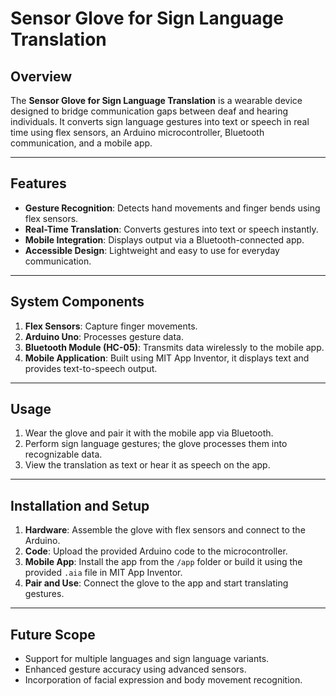 # Sensor Glove for Sign Language Translation

## Overview
The **Sensor Glove for Sign Language Translation** is a wearable device designed to bridge communication gaps between deaf and hearing individuals. It converts sign language gestures into text or speech in real time using flex sensors, an Arduino microcontroller, Bluetooth communication, and a mobile app.

---

## Features
- **Gesture Recognition**: Detects hand movements and finger bends using flex sensors.
- **Real-Time Translation**: Converts gestures into text or speech instantly.
- **Mobile Integration**: Displays output via a Bluetooth-connected app.
- **Accessible Design**: Lightweight and easy to use for everyday communication.

---

## System Components
1. **Flex Sensors**: Capture finger movements.
2. **Arduino Uno**: Processes gesture data.
3. **Bluetooth Module (HC-05)**: Transmits data wirelessly to the mobile app.
4. **Mobile Application**: Built using MIT App Inventor, it displays text and provides text-to-speech output.

---

## Usage
1. Wear the glove and pair it with the mobile app via Bluetooth.
2. Perform sign language gestures; the glove processes them into recognizable data.
3. View the translation as text or hear it as speech on the app.

---

## Installation and Setup
1. **Hardware**: Assemble the glove with flex sensors and connect to the Arduino.
2. **Code**: Upload the provided Arduino code to the microcontroller.
3. **Mobile App**: Install the app from the `/app` folder or build it using the provided `.aia` file in MIT App Inventor.
4. **Pair and Use**: Connect the glove to the app and start translating gestures.

---

## Future Scope
- Support for multiple languages and sign language variants.
- Enhanced gesture accuracy using advanced sensors.
- Incorporation of facial expression and body movement recognition.
  
